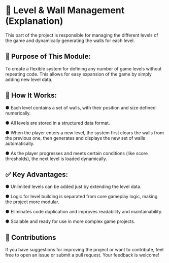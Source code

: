 # 🧱 Level & Wall Management (Explanation)

This part of the project is responsible for managing the different levels of the game and dynamically generating the walls for each level.

## 🎯 Purpose of This Module:

To create a flexible system for defining any number of game levels without repeating code. This allows for easy expansion of the game by simply adding new level data.

## 🧩 How It Works:

● Each level contains a set of walls, with their position and size defined numerically.

● All levels are stored in a structured data format.

● When the player enters a new level, the system first clears the walls from the previous one, then generates and displays the new set of walls automatically.

● As the player progresses and meets certain conditions (like score thresholds), the next level is loaded dynamically.

## ✅ Key Advantages:

● Unlimited levels can be added just by extending the level data.

● Logic for level building is separated from core gameplay logic, making the project more modular.

● Eliminates code duplication and improves readability and maintainability.

● Scalable and ready for use in more complex game projects.

## 🤝 Contributions
If you have suggestions for improving the project or want to contribute, feel free to open an issue or submit a pull request. Your feedback is welcome!
